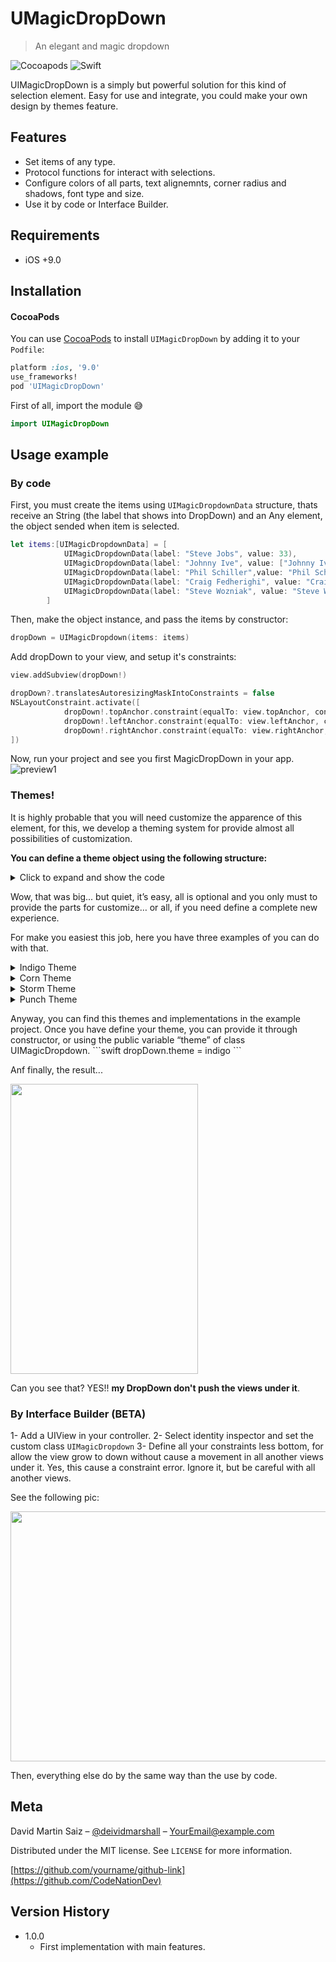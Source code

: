 # UMagicDropDown
> An elegant and magic dropdown

![Cocoapods](https://img.shields.io/badge/CocoaPods-Ready-green) ![Swift](https://img.shields.io/badge/Swift-5.0-orange)

UIMagicDropDown is a simply but powerful solution for this kind of selection element. Easy for use and integrate, you could make your own design by themes feature.

<!-- ![](header.png) -->

## Features

- Set items of any type.
- Protocol functions for interact with selections.
- Configure colors of all parts, text alignemnts, corner radius and shadows, font type and size.
- Use it by code or Interface Builder.

## Requirements

- iOS +9.0

## Installation

#### CocoaPods
You can use [CocoaPods](http://cocoapods.org/) to install `UIMagicDropDown` by adding it to your `Podfile`:

```ruby
platform :ios, '9.0'
use_frameworks!
pod 'UIMagicDropDown'
```

First of all, import the module 😅

``` swift
import UIMagicDropDown
```


## Usage example

### By code

First, you must create the items using `UIMagicDropdownData` structure, thats receive an String (the label that shows into DropDown) and an Any element, the object sended when item is selected.
```swift
let items:[UIMagicDropdownData] = [
            UIMagicDropdownData(label: "Steve Jobs", value: 33),
            UIMagicDropdownData(label: "Johnny Ive", value: ["Johnny Ive": 44]),
            UIMagicDropdownData(label: "Phil Schiller",value: "Phil Schiller"),
            UIMagicDropdownData(label: "Craig Fedherighi", value: "Craig Fedherighi"),
            UIMagicDropdownData(label: "Steve Wozniak", value: "Steve Wozniak"),
        ]
```
Then, make the object instance, and pass the items by constructor:

```swift
dropDown = UIMagicDropdown(items: items)
```
Add dropDown to your view, and setup it's constraints:
```swift
view.addSubview(dropDown!)

dropDown?.translatesAutoresizingMaskIntoConstraints = false
NSLayoutConstraint.activate([
            dropDown!.topAnchor.constraint(equalTo: view.topAnchor, constant: 100.0),
            dropDown!.leftAnchor.constraint(equalTo: view.leftAnchor, constant: 80.0),
            dropDown!.rightAnchor.constraint(equalTo: view.rightAnchor, constant: -80.0)
])           
```
Now, run your project and see you first MagicDropDown in your app.
![preview1](https://github.com/CodeNationDev/UIMagicDropDown/blob/develop/Preview1.gif)

### Themes!
It is highly probable that you will need customize the apparence of this element, for this, we develop a theming system for provide almost all possibilities of customization.

**You can define a theme object using the following structure:**

<details><summary>Click to expand and show the code</summary>
<p>

```swift
public struct MagicDropDownConfig {
    public var colors: Colors?
    public var images: Images?
    public var fonts: Fonts?
    public var layers: Layers?
    public var shadow: Shadow?
    public var texts: Texts?
    //MARK: - Colors
    public struct Colors{
        public var dropDownBoxBackgroundColor: UIColor?
        public var dropDownTableBackgroundColor: UIColor?
        public var borderColor: UIColor?
        public var tableBorderColor: UIColor?
        public var hintTextColor: UIColor?
        public var itemSelectedColor: UIColor?
        public var itemUnselectedColor: UIColor?
        public var itemSelectedTextColor: UIColor?
        public var itemUnselectedTextColor: UIColor?
        public var separatorTintColor: UIColor?
        public var accessoryTintColor: UIColor?

        public init(){}
    }
    public struct Images {
        //MARK: - Images
        public var accessoryImageView: UIImageView?

        public init(){}
    }
    public struct Fonts {
        //MARK: - Fonts
        public var hintFont: UIFont?
        public var itemFont: UIFont?

        public init(){}
    }
    //MARK: - Layers
    public struct Layers {
        public var boxCornerRadius: CGFloat?
        public var tableCornerRadius: CGFloat?
        public init(){}
    }

    public struct Shadow {
        public var shadowOpacity: Float?
        public var shadowOffset: CGSize?
        public var shadowRadius: CGFloat?
        public var shadowColor: UIColor?
        public init() {}
    }

    public struct Texts {
        public var boxTextAlignment:NSTextAlignment?
        public var tableTextAlignmrnt:NSTextAlignment?
        public init(){}
    }

    public init(){}
}
```
</p>
</details>

Wow, that was big... but quiet, it’s easy, all is optional and you only must to provide the parts for customize… or all, if you need define a complete new experience. 

For make you easiest this job, here you have three examples of you can do with that.

<details><summary>Indigo Theme</summary>
<p>

```swift
var indigo: MagicDropDownConfig? = {
        var theme = MagicDropDownConfig()
        let colors:MagicDropDownConfig.Colors = {
            var colors = MagicDropDownConfig.Colors()
            colors.accessoryTintColor = UIColor(named: "Lochmara")
            colors.borderColor = UIColor(named: "Lochmara")
            colors.hintTextColor = UIColor(named: "Lochmara")
            colors.dropDownBoxBackgroundColor = UIColor(named: "BlueWood")
            colors.separatorTintColor = UIColor(named: "Lochmara")
            colors.itemSelectedColor = UIColor(named: "Lochmara")
            colors.itemUnselectedColor = UIColor(named: "BlueWood")
            colors.itemSelectedTextColor = UIColor(named: "Bluewood")
            colors.itemUnselectedTextColor = UIColor(named: "Lochmara")
            colors.tableBorderColor = UIColor(named: "Lochmara")
            return colors
        }()
        let fonts:MagicDropDownConfig.Fonts = {
            var fonts = MagicDropDownConfig.Fonts()
            fonts.itemFont = .systemFont(ofSize: 17)
            fonts.hintFont = .systemFont(ofSize: 17)
            return fonts
        }()
        let layers:MagicDropDownConfig.Layers =  {
            var layers = MagicDropDownConfig.Layers()
            layers.boxCornerRadius = 5.0
            layers.tableCornerRadius = 5.0
            return layers
        }()

        let texts:MagicDropDownConfig.Texts = {
            var texts = MagicDropDownConfig.Texts()
            texts.boxTextAlignment = .center
            texts.tableTextAlignmrnt = .center
            return texts
        }()

        theme.colors = colors
        theme.fonts = fonts
        theme.layers = layers
        theme.texts = texts
        return theme
    }()

```

</p>
</details>


<details><summary>Corn Theme</summary>
<p>

```swift
var corn: MagicDropDownConfig? = {
        var theme = MagicDropDownConfig()
        let colors:MagicDropDownConfig.Colors = {
            var colors = MagicDropDownConfig.Colors()
            colors.accessoryTintColor = UIColor(named: "Corn")
            colors.borderColor = UIColor(named: "Corn")
            colors.hintTextColor = UIColor(named: "Corn")
            colors.dropDownBoxBackgroundColor = UIColor(named: "CornTint05")
            colors.separatorTintColor = UIColor(named: "Corn")
            colors.itemSelectedColor = UIColor(named: "Corn")
            colors.itemUnselectedColor = UIColor(named: "CornTint05")
            colors.itemSelectedTextColor = UIColor(named: "CornTint05")
            colors.itemUnselectedTextColor = UIColor(named: "Corn")
            colors.tableBorderColor = UIColor(named: "Corn")
            return colors
        }()
        let fonts:MagicDropDownConfig.Fonts = {
            var fonts = MagicDropDownConfig.Fonts()
            fonts.itemFont = .systemFont(ofSize: 17)
            fonts.hintFont = .systemFont(ofSize: 17)
            return fonts
        }()
        let layers:MagicDropDownConfig.Layers =  {
            var layers = MagicDropDownConfig.Layers()
            layers.boxCornerRadius = 8.0
            layers.tableCornerRadius = 8.0
            return layers
        }()

        theme.colors = colors
        theme.fonts = fonts
        theme.layers = layers
        return theme
    }()
```

</p>
</details>

<details><summary>Storm Theme</summary>
<p>

```swift
var storm: MagicDropDownConfig? = {
           var theme = MagicDropDownConfig()
           let colors:MagicDropDownConfig.Colors = {
               var colors = MagicDropDownConfig.Colors()
            colors.accessoryTintColor = .darkGray
               colors.borderColor = .darkGray
               colors.hintTextColor = .darkGray
               colors.dropDownBoxBackgroundColor = .systemGray5
               colors.separatorTintColor = .darkGray
               colors.itemSelectedColor = .darkGray
               colors.itemUnselectedColor = .systemGray5
            colors.itemSelectedTextColor = .systemGray5
               colors.itemUnselectedTextColor = .darkGray
               colors.tableBorderColor = .darkGray
               return colors
           }()
           let fonts:MagicDropDownConfig.Fonts = {
               var fonts = MagicDropDownConfig.Fonts()
               fonts.itemFont = .systemFont(ofSize: 17)
               fonts.hintFont = .systemFont(ofSize: 17)
               return fonts
           }()
           let layers:MagicDropDownConfig.Layers =  {
               var layers = MagicDropDownConfig.Layers()
               layers.boxCornerRadius = 24.5
               layers.tableCornerRadius = 24.5
               return layers
           }()
           let shadow:MagicDropDownConfig.Shadow = {
               var shadow = MagicDropDownConfig.Shadow()
               shadow.shadowColor = UIColor.lightGray
               shadow.shadowOffset = .zero
               shadow.shadowOpacity = 0.5
               shadow.shadowRadius = 7.0
               return shadow
           }()

           theme.colors = colors
           theme.fonts = fonts
           theme.layers = layers
           theme.shadow = shadow
           return theme
       }()
```

</p>
</details>

<details><summary>Punch Theme</summary>
<p>

```swift

 var punch: MagicDropDownConfig? = {
        var theme = MagicDropDownConfig()
        let colors:MagicDropDownConfig.Colors = {
            var colors = MagicDropDownConfig.Colors()
            colors.accessoryTintColor = UIColor(named: "Punch")
            colors.borderColor = UIColor(named: "Punch")
            colors.hintTextColor = UIColor(named: "Punch")
            colors.dropDownBoxBackgroundColor = UIColor(named: "PunchTint05")
            colors.separatorTintColor = UIColor(named: "Punch")
            colors.itemSelectedColor = UIColor(named: "Punch")
            colors.itemUnselectedColor = UIColor(named: "PunchTint05")
            colors.itemSelectedTextColor = UIColor(named: "PunchTint05")
            colors.itemUnselectedTextColor = UIColor(named: "Punch")
            colors.tableBorderColor = UIColor(named: "Punch")
            return colors
        }()
        let fonts:MagicDropDownConfig.Fonts = {
            var fonts = MagicDropDownConfig.Fonts()
            fonts.itemFont = .systemFont(ofSize: 17)
            fonts.hintFont = .systemFont(ofSize: 17)
            return fonts
        }()
        let layers:MagicDropDownConfig.Layers =  {
            var layers = MagicDropDownConfig.Layers()
            layers.boxCornerRadius = 12.0
            layers.tableCornerRadius = 12.0
            return layers
        }()
        let shadow:MagicDropDownConfig.Shadow = {
            var shadow = MagicDropDownConfig.Shadow()
            shadow.shadowColor = UIColor.lightGray
            shadow.shadowOffset = .zero
            shadow.shadowOpacity = 0.5
            shadow.shadowRadius = 7.0
            return shadow
        }()

        theme.colors = colors
        theme.fonts = fonts
        theme.layers = layers
        theme.shadow = shadow
        return theme
    }()
```

</p>
</details>
 
 <p>
 <p>
 Anyway, you can find this themes and implementations in the example project. Once you have define your theme, you can provide it through constructor, or using the public variable “theme” of class UIMagicDropdown.
```swift
dropDown.theme = indigo
```

Anf finally, the result...
<p>
<img src="https://github.com/CodeNationDev/UIMagicDropDown/blob/develop/Preview2.gif?raw=true" width="300" height="464" />

Can you see that? YES!! **my DropDown don't push the views under it**. 

### By Interface Builder (BETA)

1- Add a UIView in your controller.
2- Select identity inspector and set the custom class `UIMagicDropdown`
3- Define all your constraints less bottom, for allow the view grow to down without cause a movement in all another views under it. Yes, this cause a constraint error. Ignore it, but be careful with all another views.

See the following pic:

<img src="https://github.com/CodeNationDev/UIMagicDropDown/blob/develop/sample2.png?raw=true" width="600" height="400" />

Then, everything else do by the same way than the use by code.

## Meta

David Martin Saiz – [@deividmarshall](https://twitter.com/deividmarshall) – YourEmail@example.com

Distributed under the MIT license. See ``LICENSE`` for more information.

[https://github.com/yourname/github-link](https://github.com/CodeNationDev)

## Version History

* 1.0.0
    * First implementation with main features.

